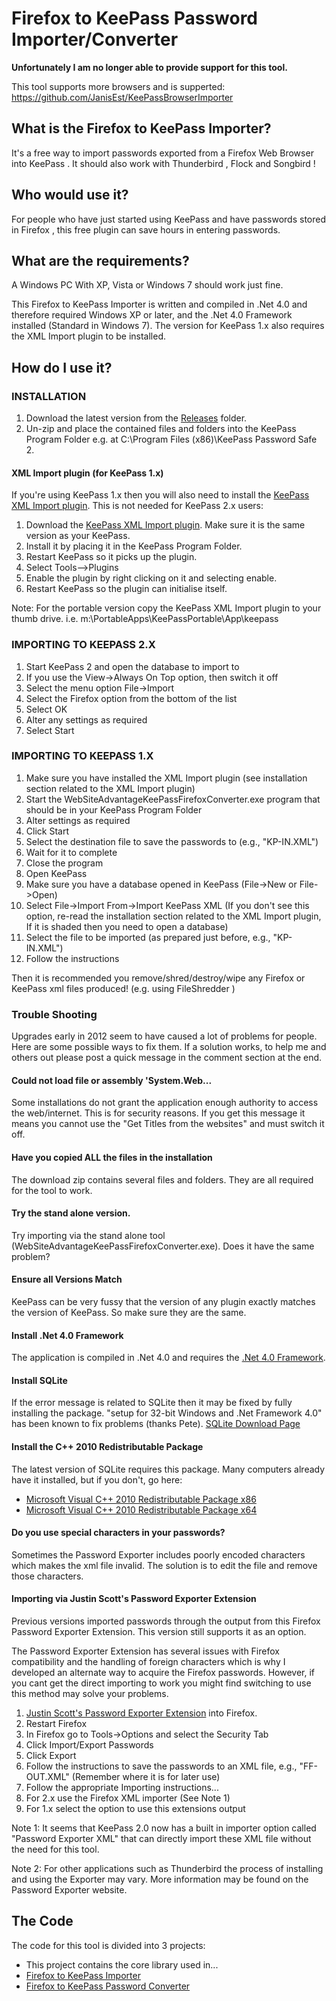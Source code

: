 # Firefox to KeePass Password Importer/Converter

**Unfortunately I am no longer able to provide support for this tool.**

This tool supports more browsers and is supperted: https://github.com/JanisEst/KeePassBrowserImporter

## What is the Firefox to KeePass Importer?
It's a free way to import passwords exported from a Firefox Web Browser into KeePass . It should also work with Thunderbird , Flock and Songbird !

## Who would use it?
For people who have just started using KeePass and have passwords stored in Firefox , this free plugin can save hours in entering passwords.

## What are the requirements?
A Windows PC With XP, Vista or Windows 7 should work just fine.

This Firefox to KeePass Importer is written and compiled in .Net 4.0 and therefore required Windows XP or later, and the .Net 4.0 Framework installed (Standard in Windows 7). The version for KeePass 1.x also requires the XML Import plugin to be installed.

## How do I use it?
### INSTALLATION
1. Download the latest version from the [Releases](https://github.com/Tiggerito/WebSiteAdvantage.KeePass.Firefox.Importer/tree/master/Releases/) folder.
1. Un-zip and place the contained files and folders into the KeePass Program Folder e.g. at C:\Program Files (x86)\KeePass Password Safe 2.
#### XML Import plugin (for KeePass 1.x)
If you're using KeePass 1.x then you will also need to install the [KeePass XML Import plugin](https://keepass.info/plugins.html#xmlimport). This is not needed for KeePass 2.x users:

1. Download the [KeePass XML Import plugin](https://keepass.info/plugins.html#xmlimport). Make sure it is the same version as your KeePass.
1. Install it by placing it in the KeePass Program Folder.
1. Restart KeePass so it picks up the plugin.
1. Select Tools-->Plugins
1. Enable the plugin by right clicking on it and selecting enable.
1. Restart KeePass so the plugin can initialise itself.

Note: For the portable version copy the KeePass XML Import plugin to your thumb drive. i.e. m:\PortableApps\KeePassPortable\App\keepass

### IMPORTING TO KEEPASS 2.X
1. Start KeePass 2 and open the database to import to
1. If you use the View->Always On Top option, then switch it off
1. Select the menu option File->Import
1. Select the Firefox option from the bottom of the list
1. Select OK
1. Alter any settings as required
1. Select Start

### IMPORTING TO KEEPASS 1.X
1. Make sure you have installed the XML Import plugin (see installation section related to the XML Import plugin)
1. Start the WebSiteAdvantageKeePassFirefoxConverter.exe program that should be in your KeePass Program Folder
1. Alter settings as required
1. Click Start
1. Select the destination file to save the passwords to (e.g., "KP-IN.XML")
1. Wait for it to complete
1. Close the program
1. Open KeePass
1. Make sure you have a database opened in KeePass (File->New or File->Open)
1. Select File->Import From->Import KeePass XML (If you don't see this option, re-read the installation section related to the XML Import plugin, If it is shaded then you need to open a database)
1. Select the file to be imported (as prepared just before, e.g., "KP-IN.XML")
1. Follow the instructions

Then it is recommended you remove/shred/destroy/wipe any Firefox or KeePass xml files produced! (e.g. using FileShredder )

### Trouble Shooting
Upgrades early in 2012 seem to have caused a lot of problems for people. Here are some possible ways to fix them. If a solution works, to help me and others out please post a quick message in the comment section at the end.

#### Could not load file or assembly 'System.Web...
Some installations do not grant the application enough authority to access the web/internet. This is for security reasons. If you get this message it means you cannot use the "Get Titles from the websites" and must switch it off.

#### Have you copied ALL the files in the installation
The download zip contains several files and folders. They are all required for the tool to work.

#### Try the stand alone version.
Try importing via the stand alone tool (WebSiteAdvantageKeePassFirefoxConverter.exe). Does it have the same problem?

#### Ensure all Versions Match
KeePass can be very fussy that the version of any plugin exactly matches the version of KeePass. So make sure they are the same.

#### Install .Net 4.0 Framework
The application is compiled in .Net 4.0 and requires the [.Net 4.0 Framework](https://www.microsoft.com/en-us/download/details.aspx?id=17718).

#### Install SQLite
If the error message is related to SQLite then it may be fixed by fully installing the package. "setup for 32-bit Windows and .Net Framework 4.0" has been known to fix problems (thanks Pete).
[SQLite Download Page](http://system.data.sqlite.org/index.html/doc/trunk/www/downloads.wiki)

#### Install the C++ 2010 Redistributable Package
The latest version of SQLite requires this package. Many computers already have it installed, but if you don't, go here:
* [Microsoft Visual C++ 2010 Redistributable Package x86](https://www.microsoft.com/en-us/download/details.aspx?id=5555)
* [Microsoft Visual C++ 2010 Redistributable Package x64](https://www.microsoft.com/en-us/download/details.aspx?id=14632)

#### Do you use special characters in your passwords?
Sometimes the Password Exporter includes poorly encoded characters which makes the xml file invalid. The solution is to edit the file and remove those characters.

#### Importing via Justin Scott's Password Exporter Extension
Previous versions imported passwords through the output from this Firefox Password Exporter Extension. This version still supports it as an option.

The Password Exporter Extension has several issues with Firefox compatibility and the handling of foreign characters which is why I developed an alternate way to acquire the Firefox passwords. However, if you cant get the direct importing to work you might find switching to use this method may solve your problems.

1. [Justin Scott's Password Exporter Extension](https://addons.mozilla.org/en-US/firefox/addon/password-exporter/) into Firefox.
1. Restart Firefox
1. In Firefox go to Tools->Options and select the Security Tab
1. Click Import/Export Passwords
1. Click Export
1. Follow the instructions to save the passwords to an XML file, e.g., "FF-OUT.XML" (Remember where it is for later use)
1. Follow the appropriate Importing instructions...
1. For 2.x use the Firefox XML importer (See Note 1)
1. For 1.x select the option to use this extensions output

Note 1: It seems that KeePass 2.0 now has a built in importer option called "Password Exporter XML" that can directly import these XML file without the need for this tool.

Note 2: For other applications such as Thunderbird the process of installing and using the Exporter may vary. More information may be found on the Password Exporter website.

## The Code
The code for this tool is divided into 3 projects:

* This project contains the core library used in...
* [Firefox to KeePass Importer](https://github.com/Tiggerito/WebSiteAdvantage.KeePass.Firefox.Importer)
* [Firefox to KeePass Password Converter](https://github.com/Tiggerito/WebSiteAdvantage.KeePass.Firefox.Converter)

